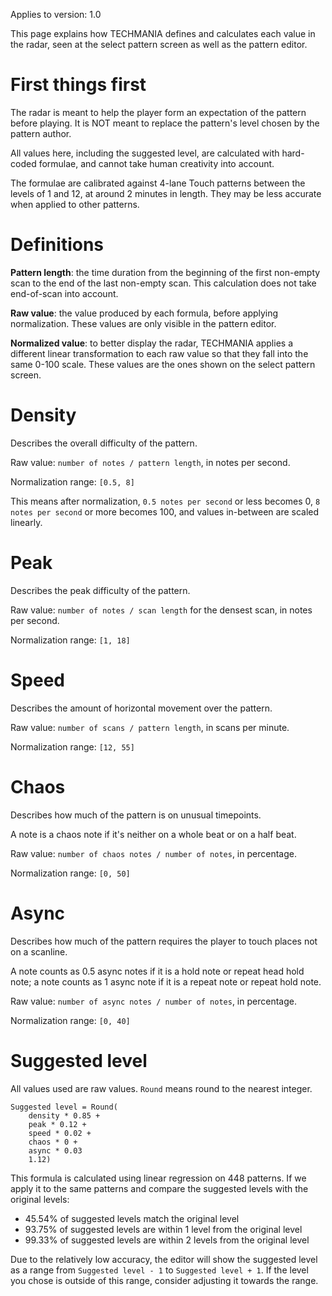 Applies to version: 1.0

This page explains how TECHMANIA defines and calculates each value in the radar, seen at the select pattern screen as well as the pattern editor.

# First things first

The radar is meant to help the player form an expectation of the pattern before playing. It is NOT meant to replace the pattern's level chosen by the pattern author.

All values here, including the suggested level, are calculated with hard-coded formulae, and cannot take human creativity into account.

The formulae are calibrated against 4-lane Touch patterns between the levels of 1 and 12, at around 2 minutes in length. They may be less accurate when applied to other patterns.

# Definitions

**Pattern length**: the time duration from the beginning of the first non-empty scan to the end of the last non-empty scan. This calculation does not take end-of-scan into account.

**Raw value**: the value produced by each formula, before applying normalization. These values are only visible in the pattern editor.

**Normalized value**: to better display the radar, TECHMANIA applies a different linear transformation to each raw value so that they fall into the same 0-100 scale. These values are the ones shown on the select pattern screen.

# Density

Describes the overall difficulty of the pattern.

Raw value: `number of notes / pattern length`, in notes per second.

Normalization range: `[0.5, 8]`

This means after normalization, `0.5 notes per second` or less becomes 0, `8 notes per second` or more becomes 100, and values in-between are scaled linearly.

# Peak

Describes the peak difficulty of the pattern.

Raw value: `number of notes / scan length` for the densest scan, in notes per second.

Normalization range: `[1, 18]`

# Speed

Describes the amount of horizontal movement over the pattern.

Raw value: `number of scans / pattern length`, in scans per minute.

Normalization range: `[12, 55]`

# Chaos

Describes how much of the pattern is on unusual timepoints.

A note is a chaos note if it's neither on a whole beat or on a half beat.

Raw value: `number of chaos notes / number of notes`, in percentage.

Normalization range: `[0, 50]`

# Async

Describes how much of the pattern requires the player to touch places not on a scanline.

A note counts as 0.5 async notes if it is a hold note or repeat head hold note; a note counts as 1 async note if it is a repeat note or repeat hold note.

Raw value: `number of async notes / number of notes`, in percentage.

Normalization range: `[0, 40]`

# Suggested level

All values used are raw values. `Round` means round to the nearest integer.

```
Suggested level = Round(
    density * 0.85 +
    peak * 0.12 +
    speed * 0.02 +
    chaos * 0 +
    async * 0.03
    1.12)
```

This formula is calculated using linear regression on 448 patterns. If we apply it to the same patterns and compare the suggested levels with the original levels:
* 45.54% of suggested levels match the original level
* 93.75% of suggested levels are within 1 level from the original level
* 99.33% of suggested levels are within 2 levels from the original level

Due to the relatively low accuracy, the editor will show the suggested level as a range from `Suggested level - 1` to `Suggested level + 1`. If the level you chose is outside of this range, consider adjusting it towards the range.